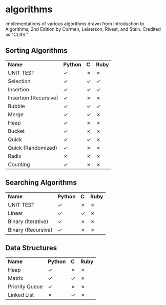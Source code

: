 # algorithms
Implementations of various algorithms drawn from Introduction to Algorithms, 2nd Edition by Cormen, Leiserson, Rivest, and Stein.
Credited as "CLRS."

## Sorting Algorithms
<table>
    <tr>
        <td><strong>Name</strong></td>
        <td><strong>Python</strong></td>
        <td><strong>C</strong></td>
        <td><strong>Ruby</strong></td>
    </tr>
    <tr>
        <td>UNIT TEST</td>
        <td>&#x2713;</td>
        <td>&#x2717;</td>
        <td>&#x2717;</td>
    </tr>
    <tr>
        <td>Selection</td>
        <td>&#x2713;</td>
        <td>&#x2713;</td>
        <td>&#x2713;</td>
    </tr>
    <tr>
        <td>Insertion</td>
        <td>&#x2713;</td>
        <td>&#x2713;</td>
        <td>&#x2713;</td>
    </tr>
    <tr>
        <td>Insertion (Recursive)</td>
        <td>&#x2713;</td>
        <td>&#x2717;</td>
        <td>&#x2717;</td>
    </tr>
    <tr>
        <td>Bubble</td>
        <td>&#x2713;</td>
        <td>&#x2713;</td>
        <td>&#x2713;</td>
    </tr>
    <tr>
        <td>Merge</td>
        <td>&#x2713;</td>
        <td>&#x2713;</td>
        <td>&#x2717;</td>
    </tr>
    <tr>
        <td>Heap</td>
        <td>&#x2713;</td>
        <td>&#x2717;</td>
        <td>&#x2717;</td>
    </tr>
    <tr>
        <td>Bucket</td>
        <td>&#x2713;</td>
        <td>&#x2717;</td>
        <td>&#x2717;</td>
    </tr>
    <tr>
        <td>Quick</td>
        <td>&#x2713;</td>
        <td>&#x2713;</td>
        <td>&#x2717;</td>
    </tr>
    <tr>
        <td>Quick (Randomized)</td>
        <td>&#x2713;</td>
        <td>&#x2717;</td>
        <td>&#x2717;</td>
    </tr>
    <tr>
        <td>Radix</td>
        <td>&#x2717;</td>
        <td>&#x2717;</td>
        <td>&#x2717;</td>
    </tr>
    <tr>
        <td>Counting</td>
        <td>&#x2713;</td>
        <td>&#x2717;</td>
        <td>&#x2717;</td>
    </tr>
</table>

## Searching Algorithms
<table>
    <tr>
        <td><strong>Name</strong></td>
        <td><strong>Python</strong></td>
        <td><strong>C</strong></td>
        <td><strong>Ruby</strong></td>
    </tr>
    <tr>
        <td>UNIT TEST</td>
        <td>&#x2713;</td>
        <td>&#x2717;</td>
        <td>&#x2717;</td>
    <tr>
        <td>Linear</td>
        <td>&#x2713;</td>
        <td>&#x2713;</td>
        <td>&#x2717;</td>
    </tr>
    <tr>
        <td>Binary (Iterative)</td>
        <td>&#x2713;</td>
        <td>&#x2717;</td>
        <td>&#x2717;</td>
    </tr>
    <tr>
        <td>Binary (Recursive)</td>
        <td>&#x2713;</td>
        <td>&#x2717;</td>
        <td>&#x2717;</td>
    </tr>
</table>


## Data Structures
<table>
    <tr>
        <td><strong>Name</strong></td>
        <td><strong>Python</strong></td>
        <td><strong>C</strong></td>
        <td><strong>Ruby</strong></td>
    </tr>
    <tr>
        <td>Heap</td>
        <td>&#x2713;</td>
        <td>&#x2717;</td>
        <td>&#x2717;</td>
    </tr>
    <tr>
        <td>Matrix</td>
        <td>&#x2713;</td>
        <td>&#x2713;</td>
        <td>&#x2717;</td>
    </tr>
    <tr>
        <td>Priority Queue</td>
        <td>&#x2713;</td>
        <td>&#x2717;</td>
        <td>&#x2717;</td>
    </tr>
    <tr>
        <td>Linked List</td>
        <td>&#x2717;</td>
        <td>&#x2713;</td>
        <td>&#x2717;</td>
    </tr>
</table>
